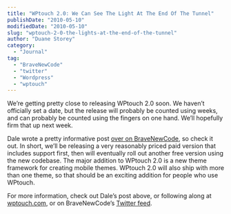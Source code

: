 ```yaml
---
title: "WPtouch 2.0: We Can See The Light At The End Of The Tunnel"
publishDate: "2010-05-10"
modifiedDate: "2010-05-10"
slug: "wptouch-2-0-the-lights-at-the-end-of-the-tunnel"
author: "Duane Storey"
category:
  - "Journal"
tag:
  - "BraveNewCode"
  - "twitter"
  - "Wordpress"
  - "wptouch"
---
```


We’re getting pretty close to releasing WPtouch 2.0 soon. We haven’t officially set a date, but the release will probably be counted using weeks, and can probably be counted using the fingers on one hand. We’ll hopefully firm that up next week.

Dale wrote a pretty informative post [over on BraveNewCode](http://www.bravenewcode.com/2010/05/the-big-changes-in-wptouch-2-0/), so check it out. In short, we’ll be releasing a very reasonably priced paid version that includes support first, then will eventually roll out another free version using the new codebase. The major addition to WPtouch 2.0 is a new theme framework for creating mobile themes. WPtouch 2.0 will also ship with more than one theme, so that should be an exciting addition for people who use WPtouch.

For more information, check out Dale’s post above, or following along at [wptouch.com](http://www.wptouch.com), or on BraveNewCode’s [Twitter feed](http://twitter.com/bravenewcode).